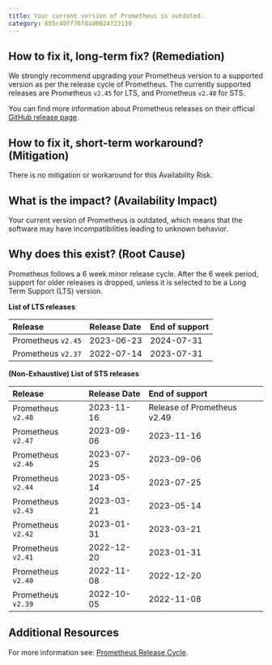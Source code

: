 ```yaml
---
title: Your current version of Prometheus is outdated.
category: 655c49ff76fdad0024723139
---
```


## How to fix it, long-term fix? (Remediation)

We strongly recommend upgrading your Prometheus version to a supported version as per the release cycle of Prometheus. The currently supported releases are Prometheus `v2.45` for LTS, and Prometheus `v2.48` for STS.

You can find more information about Prometheus releases on their official [GitHub release page](https://github.com/prometheus/prometheus/releases).

## How to fix it, short-term workaround? (Mitigation)

There is no mitigation or workaround for this Availability Risk.

## What is the impact? (Availability Impact)

Your current version of Prometheus is outdated, which means that the software may have incompatibilities leading to unknown behavior. 

## Why does this exist? (Root Cause)

Prometheus follows a 6 week minor release cycle. After the 6 week period, support for older releases is dropped, unless it is selected to be a Long Term Support (LTS) version. 

**List of LTS releases** 

| Release            | Release Date | End of support |
| :----------------- | :----------- | :------------- |
| Prometheus `v2.45` | 2023-06-23   | 2024-07-31     |
| Prometheus `v2.37` | 2022-07-14   | 2023-07-31     |

**(Non-Exhaustive) List of STS releases** 

| Release            | Release Date | End of support              |
| :----------------- | :----------- | :-------------------------- |
| Prometheus `v2.48` | 2023-11-16   | Release of Prometheus v2.49 |
| Prometheus `v2.47` | 2023-09-06   | 2023-11-16                  |
| Prometheus `v2.46` | 2023-07-25   | 2023-09-06                  |
| Prometheus `v2.44` | 2023-05-14   | 2023-07-25                  |
| Prometheus `v2.43` | 2023-03-21   | 2023-05-14                  |
| Prometheus `v2.42` | 2023-01-31   | 2023-03-21                  |
| Prometheus `v2.41` | 2022-12-20   | 2023-01-31                  |
| Prometheus `v2.40` | 2022-11-08   | 2022-12-20                  |
| Prometheus `v2.39` | 2022-10-05   | 2022-11-08                  |

## Additional Resources

For more information see: [Prometheus Release Cycle](https://prometheus.io/docs/introduction/release-cycle/#long-term-support).